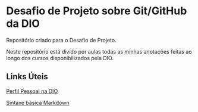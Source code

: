 # Desafio de Projeto sobre Git/GitHub da DIO
Repositório criado para o Desafio de Projeto.

Neste repositório está divido por aulas todas as minhas anotações feitas ao longo dos cursos disponibilizados pela DIO. 

## Links Úteis



[Perfil Pessoal na DIO](https://web.dio.me/users/matt_raamos?tab=skills)

[Sintaxe básica Markdown](https://www.markdownguide.org/basic-syntax/)
